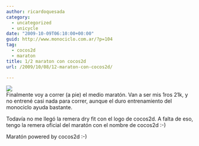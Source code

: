 ```yaml
---
author: ricardoquesada
category:
  - uncategorized
  - unicycle
date: "2009-10-09T06:10:00+00:00"
guid: http://www.monociclo.com.ar/?p=104
tag:
  - cocos2d
  - maraton
title: 1/2 maraton con cocos2d
url: /2009/10/08/12-maraton-con-cocos2d/

---
```

[![](/wp-content/uploads/2009/10/c3dc3-maraton_cocos2d.png?w=183)](/wp-content/uploads/2009/10/c3dc3-maraton_cocos2d.png)  
Finalmente voy a correr (a pie) el medio maratón. Van a ser mis 1ros 21k, y no entrené casi nada para correr, aunque el duro entrenamiento del monociclo ayuda bastante.

Todavía no me llegó la remera dry fit con el logo de cocos2d. A falta de eso, tengo la remera oficial del maratón con el nombre de cocos2d :-)

Maratón powered by cocos2d :-)
